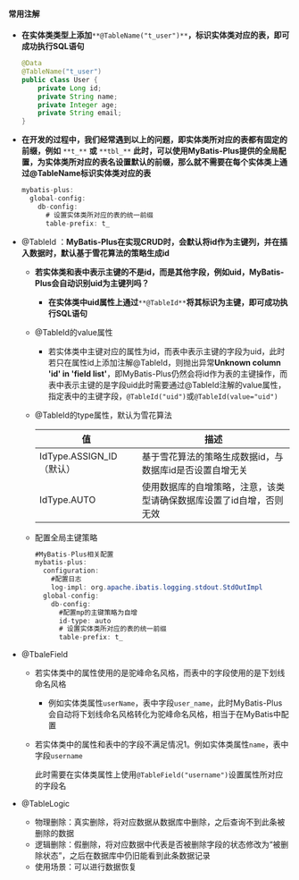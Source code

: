 #### 常用注解

* **在实体类类型上添加**`**@TableName("t_user")**`**，标识实体类对应的表，即可成功执行SQL语句**

  ```java
  @Data
  @TableName("t_user")
  public class User {
      private Long id;
      private String name;
      private Integer age;
      private String email;
  }
  ```

* **在开发的过程中，我们经常遇到以上的问题，即实体类所对应的表都有固定的前缀，例如** `**t_**` **或** `**tbl_**` **此时，可以使用MyBatis-Plus提供的全局配置，为实体类所对应的表名设置默认的前缀，那么就不需要在每个实体类上通过@TableName标识实体类对应的表**

  ```java
  mybatis-plus:
    global-config:
      db-config:
        # 设置实体类所对应的表的统一前缀
        table-prefix: t_
  ```

* @TableId  ：**MyBatis-Plus在实现CRUD时，会默认将id作为主键列，并在插入数据时，默认基于雪花算法的策略生成id**

  * **若实体类和表中表示主键的不是id，而是其他字段，例如uid，MyBatis-Plus会自动识别uid为主键列吗？**

    * **在实体类中uid属性上通过**`**@TableId**`**将其标识为主键，即可成功执行SQL语句**

  * @TableId的value属性

    * 若实体类中主键对应的属性为id，而表中表示主键的字段为uid，此时若只在属性id上添加注解@TableId，则抛出异常**Unknown column 'id' in 'field list'**，即MyBatis-Plus仍然会将id作为表的主键操作，而表中表示主键的是字段uid此时需要通过@TableId注解的value属性，指定表中的主键字段，`@TableId("uid")`或`@TableId(value="uid")`

  * @TableId的type属性，默认为雪花算法

    | 值                       | 描述                                                         |
    | ------------------------ | ------------------------------------------------------------ |
    | IdType.ASSIGN_ID（默认） | 基于雪花算法的策略生成数据id，与数据库id是否设置自增无关     |
    | IdType.AUTO              | 使用数据库的自增策略，注意，该类型请确保数据库设置了id自增，否则无效 |

  * 配置全局主键策略

    ```java
    #MyBatis-Plus相关配置
    mybatis-plus:
      configuration:
        #配置日志
        log-impl: org.apache.ibatis.logging.stdout.StdOutImpl
      global-config:
        db-config:
          #配置mp的主键策略为自增
          id-type: auto
          # 设置实体类所对应的表的统一前缀
          table-prefix: t_
    ```

* @TbaleField 

  * 若实体类中的属性使用的是驼峰命名风格，而表中的字段使用的是下划线命名风格

    * 例如实体类属性`userName`，表中字段`user_name`，此时MyBatis-Plus会自动将下划线命名风格转化为驼峰命名风格，相当于在MyBatis中配置

  * 若实体类中的属性和表中的字段不满足情况1。例如实体类属性`name`，表中字段`username`

    此时需要在实体类属性上使用`@TableField("username")`设置属性所对应的字段名

* @TableLogic  
  * 物理删除：真实删除，将对应数据从数据库中删除，之后查询不到此条被删除的数据
  * 逻辑删除：假删除，将对应数据中代表是否被删除字段的状态修改为“被删除状态”，之后在数据库中仍旧能看到此条数据记录
  * 使用场景：可以进行数据恢复